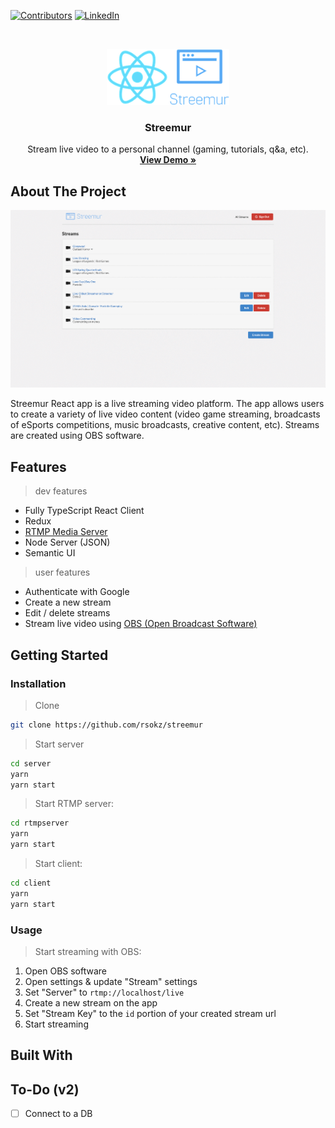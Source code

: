 <!-- PROJECT SHIELDS -->

[![Contributors][contributors-shield]]()
[![LinkedIn][linkedin-shield]][linkedin-url]

<!-- PROJECT LOGO -->
<br />
<p align="center">
  <a href="https://github.com/rsokz/streemur">
    <img src="logo.png" alt="Logo" width="196" height="90">
  </a>

  <h3 align="center">Streemur</h3>

  <p align="center">
    Stream live video to a personal channel (gaming, tutorials, q&a, etc).
    <br />
    <a href="https://github.com/rsokz/awesome-dashboard"><strong>View Demo »</strong></a>
  </p>
</p>

## About The Project

![Screenshot](screenshot.gif)

Streemur React app is a live streaming video platform. The app allows users to create a variety of live video content (video game streaming, broadcasts of eSports competitions, music broadcasts, creative content, etc). Streams are created using OBS software.

## Features

> dev features

- Fully TypeScript React Client
- Redux
- [RTMP Media Server](https://github.com/illuspas/Node-Media-Server)
- Node Server (JSON)
- Semantic UI

> user features

- Authenticate with Google
- Create a new stream
- Edit / delete streams
- Stream live video using [OBS (Open Broadcast Software)](https://obsproject.com/)

## Getting Started

### Installation

> Clone

```sh
git clone https://github.com/rsokz/streemur
```

> Start server

```sh
cd server
yarn
yarn start
```

> Start RTMP server:

```sh
cd rtmpserver
yarn
yarn start
```

> Start client:

```sh
cd client
yarn
yarn start
```

### Usage

> Start streaming with OBS:

1. Open OBS software
2. Open settings & update "Stream" settings
3. Set "Server" to `rtmp://localhost/live`
4. Create a new stream on the app
5. Set "Stream Key" to the `id` portion of your created stream url
6. Start streaming

## Built With

## To-Do (v2)

- [ ] Connect to a DB

<!-- MARKDOWN LINKS & IMAGES -->

[contributors-shield]: https://img.shields.io/badge/contributors-1-orange.svg?style=flat-square
[linkedin-shield]: https://img.shields.io/badge/-LinkedIn-black.svg?style=flat-square&logo=linkedin&colorB=555
[linkedin-url]: https://linkedin.com/in/rsokz
